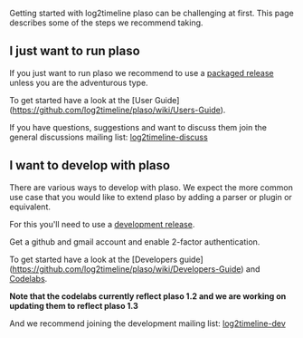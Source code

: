 Getting started with log2timeline plaso can be challenging at first. This page describes some of the steps we recommend taking.

## I just want to run plaso
If you just want to run plaso we recommend to use a [packaged release](https://github.com/log2timeline/plaso/wiki/Releases-and-roadmap) unless you are the adventurous type.

To get started have a look at the [User Guide] (https://github.com/log2timeline/plaso/wiki/Users-Guide).

If you have questions, suggestions and want to discuss them join the general discussions mailing list: [log2timeline-discuss](https://groups.google.com/forum/#!forum/log2timeline-discuss)

## I want to develop with plaso
There are various ways to develop with plaso. We expect the more common use case that you would like to extend plaso by adding a parser or plugin or equivalent.

For this you'll need to use a [development release](https://github.com/log2timeline/plaso/wiki/Releases-and-roadmap).

Get a github and gmail account and enable 2-factor authentication.

To get started have a look at the 
[Developers guide] (https://github.com/log2timeline/plaso/wiki/Developers-Guide) and [Codelabs](https://github.com/log2timeline/codelabs).

**Note that the codelabs currently reflect plaso 1.2 and we are working on updating them to reflect plaso 1.3**

And we recommend joining the development mailing list: [log2timeline-dev](https://groups.google.com/forum/#!forum/log2timeline-dev)
